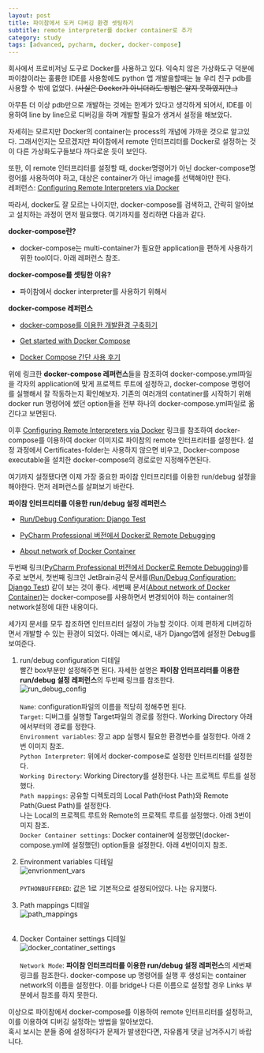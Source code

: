 ```yaml
---
layout: post
title: 파이참에서 도커 디버깅 환경 셋팅하기
subtitle: remote interpreter를 docker container로 추가
category: study
tags: [advanced, pycharm, docker, docker-compose]
---
```

회사에서 프로비저닝 도구로 Docker를 사용하고 있다. 익숙치 않은 가상화도구 덕분에 파이참이라는 훌륭한 IDE를 사용함에도
python 앱 개발을할때는 늘 우리 친구 pdb를 사용할 수 밖에 없었다. ~~(사실은 Docker가 아니더라도 방법은 알지 못하였지만..)~~

아무튼 더 이상 pdb만으로 개발하는 것에는 한계가 있다고 생각하게 되어서, IDE를 이용하여 line by line으로 디버깅을 하며 개발할 필요가 생겨서
설정을 해보았다.

자세히는 모르지만 Docker의 container는 process의 개념에 가까운 것으로 알고있다. 그래서인지는 모르겠지만 파이참에서
remote 인터프리터를 Docker로 설정하는 것이 다른 가상화도구들보다 까다로운 듯이 보인다.

또한, 이 remote 인터프리터를 설정할 때, docker명령어가 아닌 docker-compose명령어를 사용하여야 하고, 대상은 container가 아닌 image를 
선택해야만 한다.<br />
레퍼런스: [Configuring Remote Interpreters via Docker](https://www.jetbrains.com/help/pycharm/2017.1/configuring-remote-interpreters-via-docker.html)


따라서, docker도 잘 모르는 나이지만, docker-compose를 검색하고, 간략히 알아보고 설치하는 과정이 먼저 필요했다. 여기까지를 정리하면 다음과 같다.


**docker-compose란?**

 - docker-compose는 multi-container가 필요한 application을 편하게 사용하기 위한 tool이다. 아래 레퍼런스 참조.

**docker-compose를 셋팅한 이유?**

 - 파이참에서 docker interpreter를 사용하기 위해서
 

**docker-compose 레퍼런스**

- [docker-compose를 이용한 개발환경 구축하기](http://ggoals.tistory.com/61)

- [Get started with Docker Compose](http://blog.naver.com/PostView.nhn?blogId=alice_k106&logNo=220633836094&parentCategoryNo=7&categoryNo=&viewDate=&isShowPopularPosts=true&from=search)

- [Docker Compose 간단 사용 후기](https://docs.docker.com/compose/gettingstarted/#step-3-define-services-in-a-compose-file)


위에 링크한 **docker-compose 레퍼런스**들을 참조하여 docker-compose.yml파일을 각자의 application에 맞게 프로젝트 루트에 설정하고,
docker-compose 명령어를 실행해서 잘 작동하는지 확인해보자. 기존의 여러개의 contatiner를 시작하기 위해 docker run 명령어에 썼던 option들을 
전부 하나의 docker-compose.yml파일로 옮긴다고 보면된다.

이후 [Configuring Remote Interpreters via Docker](https://www.jetbrains.com/help/pycharm/2017.1/configuring-remote-interpreters-via-docker.html) 
링크를 참조하여 docker-compose를 이용하여 docker 이미지로 파이참의
remote 인터프리터를 설정한다. 설정 과정에서 Certificates-folder는 사용하지 않으면 비우고, Docker-compose executable을 설치한
docker-compose의 경로로만 지정해주면된다.

여기까지 설정됐다면 이제 가장 중요한 파이참 인터프리터를 이용한 run/debug 설정을 해야한다. 먼저 레퍼런스를 살펴보기 바란다.

**파이참 인터프리터를 이용한 run/debug 설정 레퍼런스**

- [Run/Debug Configuration: Django Test](https://www.jetbrains.com/help/pycharm/2017.1/run-debug-configuration-django-test.html)

- [PyCharm Professional 버전에서 Docker로 Remote Debugging](http://bryan7.tistory.com/864)

- [About network of Docker Container](https://stackoverflow.com/questions/36489696/cannot-link-to-a-running-container-started-by-docker-compose)

두번째 링크([PyCharm Professional 버전에서 Docker로 Remote Debugging](http://bryan7.tistory.com/864))를 주로 보면서, 첫번째 링크인
JetBrain공식 문서를([Run/Debug Configuration: Django Test](https://www.jetbrains.com/help/pycharm/2017.1/run-debug-configuration-django-test.html))
같이 보는 것이 좋다.
세번째 문서([About network of Docker Container](https://stackoverflow.com/questions/36489696/cannot-link-to-a-running-container-started-by-docker-compose))는
docker-compose를 사용하면서 변경되어야 하는 container의 network설정에 대한 내용이다.

세가지 문서를 모두 참조하면 인터프리터 설정이 가능할 것이다. 이제 편하게 디버깅하면서 개발할 수 있는 환경이 되었다.
아래는 예시로, 내가 Django앱에 설정한 Debug를 보여준다.

1. run/debug configuration 디테일<br />
빨간 box부분만 설정해주면 된다. 자세한 설명은 **파이참 인터프리터를 이용한 run/debug 설정 레퍼런스**의 두번째 링크를 참조한다.<br />
![run_debug_config](https://github.com/seongwoopark/seongwoopark.github.io/blob/master/img/1_run_debug_config.png?raw=true)<br /><br />
`Name`: configuration파일의 이름을 적당히 정해주면 된다.<br />
`Target`: 디버그를 실행할 Target파일의 경로를 정한다. Working Directory 아래에서부터의 경로를 정한다.<br />
`Environment variables`: 장고 app 실행시 필요한 환경변수를 설정한다. 아래 2번 이미지 참조.<br />
`Python Interpreter`: 위에서 docker-compose로 설정한 인터프리터를 설정한다.<br />
`Working Directory`: Working Directory를 설정한다. 나는 프로젝트 루트를 설정했다.<br />
`Path mappings`: 공유할 디렉토리의 Local Path(Host Path)와 Remote Path(Guest Path)를 설정한다.<br />
나는 Local의 프로젝트 루트와 Remote의 프로젝트 루트를 설정했다. 아래 3번이미지 참조.<br />
`Docker Container settings`: Docker container에 설정했던(docker-compose.yml에 설정했던) option들을 설정한다. 아래 4번이미지 참조.<br />

2. Environment variables 디테일<br />
![envrionment_vars](https://github.com/seongwoopark/seongwoopark.github.io/blob/master/img/2_envrionment_vars.png?raw=true)<br /><br />
`PYTHONBUFFERED`: 값은 1로 기본적으로 설정되어있다. 나는 유지했다.<br />

3. Path mappings 디테일<br />
![path_mappings](https://github.com/seongwoopark/seongwoopark.github.io/blob/master/img/3_path_maping.png?raw=true)<br /><br />

4. Docker Container settings 디테일<br />
![docker_contatiner_settings](https://github.com/seongwoopark/seongwoopark.github.io/blob/master/img/4_docker_contatiner_settings.png?raw=true)<br /><br />
`Network Mode`: **파이참 인터프리터를 이용한 run/debug 설정 레퍼런스**의 세번째 링크를 참조한다. docker-compose up 명령어를 실행 후
생성되는 container network의 이름을 설정한다. 이를 bridge나 다른 이름으로 설정할 경우 Links 부분에서 참조를 하지 못한다.<br />

이상으로 파이참에서 docker-compose를 이용하여 remote 인터프리터를 설정하고, 이를 이용하여 디버깅 설정하는 방법을 알아보았다.<br />
혹시 보시는 분들 중에 설정하다가 문제가 발생한다면, 자유롭게 댓글 남겨주시기 바랍니다.